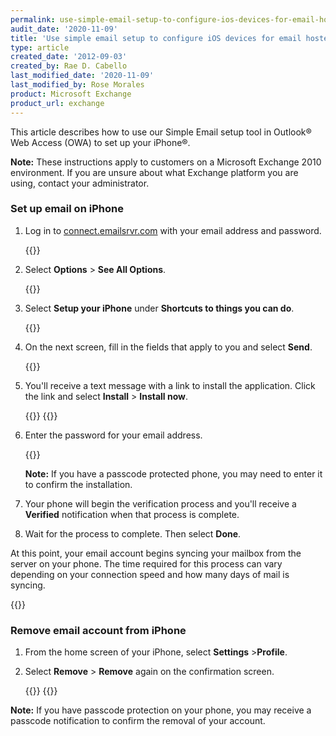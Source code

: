 ```yaml
---
permalink: use-simple-email-setup-to-configure-ios-devices-for-email-hosted-on-exchange-2010/
audit_date: '2020-11-09'
title: 'Use simple email setup to configure iOS devices for email hosted on Exchange 2010'
type: article
created_date: '2012-09-03'
created_by: Rae D. Cabello
last_modified_date: '2020-11-09'
last_modified_by: Rose Morales
product: Microsoft Exchange
product_url: exchange
---
```


This article describes how to use our Simple Email setup tool in Outlook&reg; Web
Access (OWA) to set up your iPhone&reg;.

**Note:** These instructions apply to customers on a Microsoft Exchange 2010
environment. If you are unsure about what Exchange platform you are using,
contact your administrator.

### Set up email on iPhone

1. Log in to
   [connect.emailsrvr.com](https://connect.emailsrvr.com) with your email
   address and password.

   {{<image src="1_0.png" alt="" title="">}}

2. Select **Options** > **See All Options**.

   {{<image src="2_1.png" alt="" title="">}}

3. Select **Setup your iPhone** under **Shortcuts to things you can do**.

   {{<image src="3_1.png" alt="" title="">}}

4. On the next screen, fill in the fields that apply to you and select **Send**.

   {{<image src="4_1.png" alt="" title="">}}

5. You'll receive a text message with a link to install the application. Click
   the link and select **Install** > **Install now**.

   {{<image src="iPhone1.png" alt="" title="">}}
   {{<image src="iPhone2.png" alt="" title="">}}

6. Enter the password for your email address.

   {{<image src="iPhone4.png" alt="" title="">}}

   **Note:** If you have a passcode protected phone, you may need to enter it to
   confirm the installation.

7. Your phone will begin the verification process and you'll receive a
   **Verified** notification when that process is complete.

8. Wait for the process to complete. Then select **Done**.

At this point, your email account begins syncing your mailbox from the server on
your phone. The time required for this process can vary depending on your
connection speed and how many days of mail is syncing.

   {{<image src="iPhone5.png" alt="" title="">}}

### Remove email account from iPhone

1. From the home screen of your iPhone, select **Settings** >**Profile**.

2. Select **Remove** > **Remove** again on the confirmation screen.

   {{<image src="iPhone6.png" alt="" title="">}}
   {{<image src="iPhone7.png" alt="" title="">}}

**Note:** If you have passcode protection on your phone, you may
receive a passcode notification to confirm the removal of your account.
